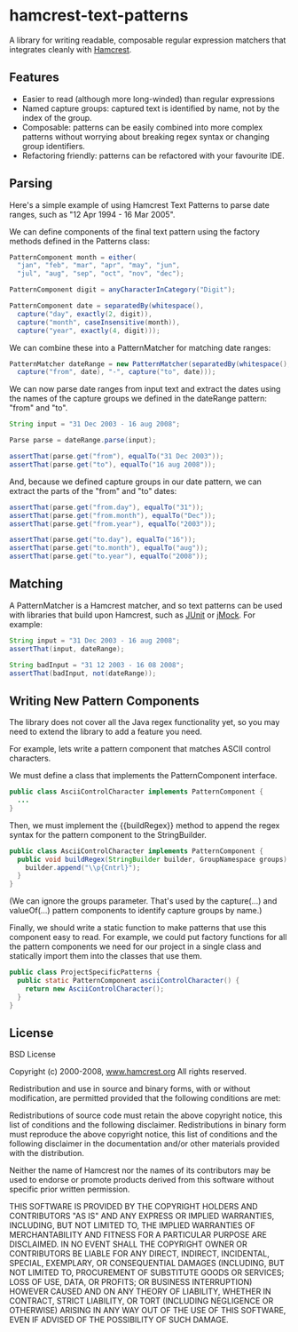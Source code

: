 hamcrest-text-patterns
======================
A library for writing readable, composable regular expression matchers that integrates cleanly with [Hamcrest](http://code.google.com/p/hamcrest/).

Features
--------
* Easier to read (although more long-winded) than regular expressions
* Named capture groups: captured text is identified by name, not by the index of the group.
* Composable: patterns can be easily combined into more complex patterns without worrying about breaking regex syntax or changing group identifiers.
* Refactoring friendly: patterns can be refactored with your favourite IDE.

Parsing
-------
Here's a simple example of using Hamcrest Text Patterns to parse date ranges, such as "12 Apr 1994 - 16 Mar 2005".

We can define components of the final text pattern using the factory methods defined in the Patterns class:

```java
PatternComponent month = either(
  "jan", "feb", "mar", "apr", "may", "jun", 
  "jul", "aug", "sep", "oct", "nov", "dec");

PatternComponent digit = anyCharacterInCategory("Digit");

PatternComponent date = separatedBy(whitespace(),
  capture("day", exactly(2, digit)), 
  capture("month", caseInsensitive(month)), 
  capture("year", exactly(4, digit)));
```

We can combine these into a PatternMatcher for matching date ranges:

```java
PatternMatcher dateRange = new PatternMatcher(separatedBy(whitespace(),
  capture("from", date), "-", capture("to", date)));
```

We can now parse date ranges from input text and extract the dates using the names of the capture groups we defined in the dateRange pattern: "from" and "to".

```java
String input = "31 Dec 2003 - 16 aug 2008";

Parse parse = dateRange.parse(input);

assertThat(parse.get("from"), equalTo("31 Dec 2003"));
assertThat(parse.get("to"), equalTo("16 aug 2008"));
```

And, because we defined capture groups in our date pattern, we can extract the parts of the "from" and "to" dates:

```java
assertThat(parse.get("from.day"), equalTo("31"));
assertThat(parse.get("from.month"), equalTo("Dec"));
assertThat(parse.get("from.year"), equalTo("2003"));

assertThat(parse.get("to.day"), equalTo("16"));
assertThat(parse.get("to.month"), equalTo("aug"));
assertThat(parse.get("to.year"), equalTo("2008"));
```

Matching
--------
A PatternMatcher is a Hamcrest matcher, and so text patterns can be used with libraries that build upon Hamcrest, such as [JUnit](http://www.junit.org/) or [jMock](http://www.jmock.org/). For example:

```java
String input = "31 Dec 2003 - 16 aug 2008";
assertThat(input, dateRange);

String badInput = "31 12 2003 - 16 08 2008";
assertThat(badInput, not(dateRange));
```

Writing New Pattern Components
------------------------------
The library does not cover all the Java regex functionality yet, so you may need to extend the library to add a feature you need.

For example, lets write a pattern component that matches ASCII control characters.

We must define a class that implements the PatternComponent interface.

```java
public class AsciiControlCharacter implements PatternComponent {
  ...
}
```

Then, we must implement the {{buildRegex}} method to append the regex syntax for the pattern component to the StringBuilder.

```java
public class AsciiControlCharacter implements PatternComponent {
  public void buildRegex(StringBuilder builder, GroupNamespace groups) {
    builder.append("\\p{Cntrl}");
  }
}
```

(We can ignore the groups parameter. That's used by the capture(...) and valueOf(...) pattern components to identify capture groups by name.)

Finally, we should write a static function to make patterns that use this component easy to read. For example, we could put factory functions for all the pattern components we need for our project in a single class and statically import them into the classes that use them.

```java
public class ProjectSpecificPatterns {
  public static PatternComponent asciiControlCharacter() {
    return new AsciiControlCharacter();
  }
}
```

License
-------
BSD License

Copyright (c) 2000-2008, www.hamcrest.org
All rights reserved.

Redistribution and use in source and binary forms, with or without
modification, are permitted provided that the following conditions are met:

Redistributions of source code must retain the above copyright notice, this list of
conditions and the following disclaimer. Redistributions in binary form must reproduce
the above copyright notice, this list of conditions and the following disclaimer in
the documentation and/or other materials provided with the distribution.

Neither the name of Hamcrest nor the names of its contributors may be used to endorse
or promote products derived from this software without specific prior written
permission.

THIS SOFTWARE IS PROVIDED BY THE COPYRIGHT HOLDERS AND CONTRIBUTORS "AS IS" AND ANY
EXPRESS OR IMPLIED WARRANTIES, INCLUDING, BUT NOT LIMITED TO, THE IMPLIED WARRANTIES
OF MERCHANTABILITY AND FITNESS FOR A PARTICULAR PURPOSE ARE DISCLAIMED. IN NO EVENT
SHALL THE COPYRIGHT OWNER OR CONTRIBUTORS BE LIABLE FOR ANY DIRECT, INDIRECT,
INCIDENTAL, SPECIAL, EXEMPLARY, OR CONSEQUENTIAL DAMAGES (INCLUDING, BUT NOT LIMITED
TO, PROCUREMENT OF SUBSTITUTE GOODS OR SERVICES; LOSS OF USE, DATA, OR PROFITS; OR
BUSINESS INTERRUPTION) HOWEVER CAUSED AND ON ANY THEORY OF LIABILITY, WHETHER IN
CONTRACT, STRICT LIABILITY, OR TORT (INCLUDING NEGLIGENCE OR OTHERWISE) ARISING IN ANY
WAY OUT OF THE USE OF THIS SOFTWARE, EVEN IF ADVISED OF THE POSSIBILITY OF SUCH
DAMAGE.
